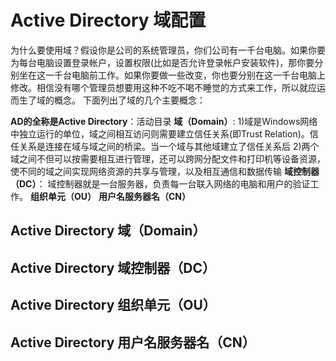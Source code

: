 # Active Directory 域配置
为什么要使用域？假设你是公司的系统管理员，你们公司有一千台电脑。如果你要为每台电脑设置登录帐户，设置权限(比如是否允许登录帐户安装软件)，那你要分别坐在这一千台电脑前工作。如果你要做一些改变，你也要分别在这一千台电脑上修改。相信没有哪个管理员想要用这种不吃不喝不睡觉的方式来工作，所以就应运而生了域的概念。
下面列出了域的几个主要概念：

**AD的全称是Active Directory**：活动目录
**域（Domain）**:
1)域是Windows网络中独立运行的单位，域之间相互访问则需要建立信任关系(即Trust Relation)。信任关系是连接在域与域之间的桥梁。当一个域与其他域建立了信任关系后
2)两个域之间不但可以按需要相互进行管理，还可以跨网分配文件和打印机等设备资源，使不同的域之间实现网络资源的共享与管理，以及相互通信和数据传输
**域控制器（DC）**：
域控制器就是一台服务器，负责每一台联入网络的电脑和用户的验证工作。
**组织单元（OU）**
**用户名服务器名（CN）**
## Active Directory 域（Domain）

## Active Directory 域控制器（DC）

## Active Directory 组织单元（OU）

## Active Directory 用户名服务器名（CN）